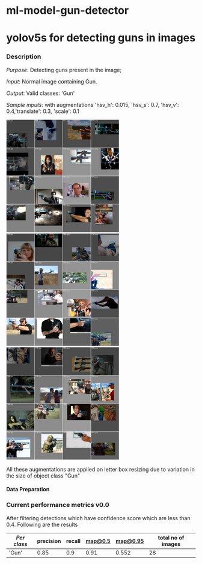# ml-model-gun-detector
# yolov5s for detecting guns in images

### Description

_Purpose_: Detecting guns present in the image; 

_Input_: Normal image containing Gun.

_Output_: Valid classes: 'Gun'

_Sample inputs:_ with augmentations 'hsv_h': 0.015, 'hsv_s': 0.7, 'hsv_v': 0.4,'translate': 0.3, 'scale': 0.1 

<img src="./assets/sample.jpg" width="300" height="300"/> <img src="./assets/sample3.jpg" width="300" height="300"/> <img src="./assets/sample2.jpg" width="300" height="300"/>

All these augmentations are applied on letter box resizing due to variation in the size of object class "Gun"

#### Data Preparation



### Current performance metrics v0.0

After filtering detections which have confidence score which are less than 0.4. 
Following are the results

| _Per class_ |precision    |recall  |map@0.5  |map@0.95 | total no of images |
| --- | --- | --- | --- | --- | ---
| 'Gun' | 0.85 | 0.9 | 0.91 |0.552 | 28 |

